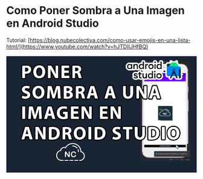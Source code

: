 # Como Poner Sombra a Una Imagen en Android Studio
Tutorial: [https://blog.nubecolectiva.com/como-usar-emojis-en-una-lista-html/](https://www.youtube.com/watch?v=hJTDIIJHfBQ)
<br><br>
![Como Poner Sombra a Una Imagen en Android Studio](https://raw.githubusercontent.com/collectivecloudperu/como-poner-sombra-a-una-imagen-en-android-studio/main/como-poner-sombra-a-una-imagen-en-android-studio.png)
